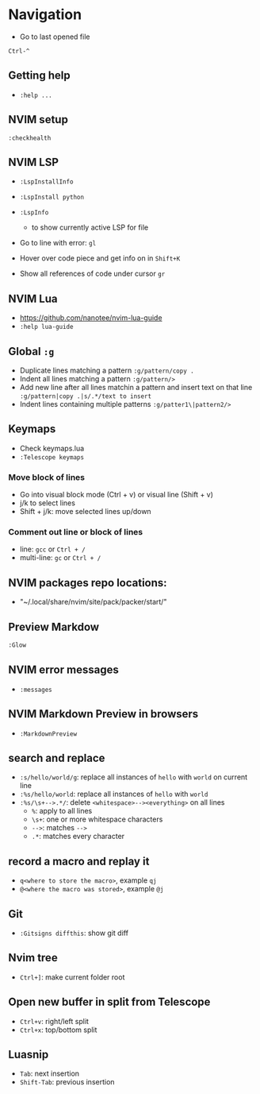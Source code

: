 # Navigation

- Go to last opened file

`Ctrl-^`

## Getting help

- `:help ...`

## NVIM setup

`:checkhealth`

## NVIM LSP

- `:LspInstallInfo`
- `:LspInstall python`
- `:LspInfo` 
  - to show currently active LSP for file

- Go to line with error:
`gl`
- Hover over code piece and get info on in
`Shift+K`
- Show all references of code under cursor
`gr`

## NVIM Lua

- https://github.com/nanotee/nvim-lua-guide
- `:help lua-guide`

## Global `:g`
- Duplicate lines matching a pattern
`:g/pattern/copy .`
- Indent all lines matching a pattern
`:g/pattern/>`
- Add new line after all lines matchin a pattern
and insert text on that line
`:g/pattern|copy .|s/.*/text to insert`
- Indent lines containing multiple patterns 
`:g/patter1\|pattern2/>`

## Keymaps

- Check keymaps.lua
- `:Telescope keymaps`

### Move block of lines
- Go into visual block mode (Ctrl + v) or visual line (Shift + v)
- j/k to select lines
- Shift + j/k: move selected lines up/down

### Comment out line or block of lines
- line: `gcc` or `Ctrl + /`
- multi-line: `gc` or `Ctrl + /`

## NVIM packages repo locations:
- "~/.local/share/nvim/site/pack/packer/start/"

## Preview Markdow
```bash 
:Glow
```

## NVIM error messages
- `:messages`

## NVIM Markdown Preview in browsers
- `:MarkdownPreview`

## search and replace
 - `:s/hello/world/g`: replace all instances of `hello` with `world` on current line
 - `:%s/hello/world`: replace all instances of `hello` with `world`
 - `:%s/\s+-->.*/`: delete `<whitespace>--><everything>` on all lines
   - `%`: apply to all lines
   - `\s+`: one or more whitespace characters
   - `-->`: matches `-->` 
   - `.*`: matches every character

 ## record a macro and replay it
- `q<where to store the macro>`, example `qj`
- `@<where the macro was stored>`, example `@j`

## Git
- `:Gitsigns diffthis`: show git diff

## Nvim tree

- `Ctrl+]`: make current folder root

## Open new buffer in split from Telescope
- `Ctrl+v`: right/left split
- `Ctrl+x`: top/bottom split

## Luasnip
- `Tab`: next insertion
- `Shift-Tab`: previous insertion
